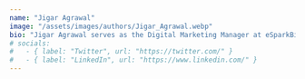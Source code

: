 ```yaml
---
name: "Jigar Agrawal"
image: "/assets/images/authors/Jigar_Agrawal.webp"
bio: "Jigar Agrawal serves as the Digital Marketing Manager at eSparkBiz Technologies. With a deep passion for digital marketing and emerging tech trends, he thrives on exploring the ever-evolving landscape of technology and social media, where each day brings fresh opportunities for innovation and discovery."
# socials:
#   - { label: "Twitter", url: "https://twitter.com/" }
#   - { label: "LinkedIn", url: "https://www.linkedin.com/" }
---
```

